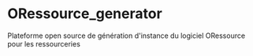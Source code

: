 # ORessource_generator
Plateforme open source de génération d'instance du logiciel ORessource pour les ressourceries
